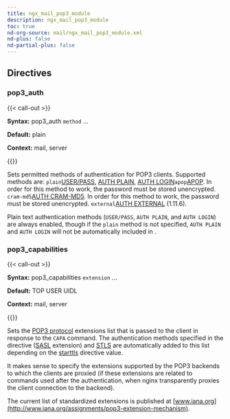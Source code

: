 ```yaml
---
title: ngx_mail_pop3_module
description: ngx_mail_pop3_module
toc: true
nd-org-source: mail/ngx_mail_pop3_module.xml
nd-plus: false
nd-partial-plus: false
---
```



<!--
      ********************************************************************************
      🛑 WARNING: AUTOGENERATED FILE - DO NOT EDIT 🛑 This Markdown file was
      automatically generated from the source XML documentation. Any manual
      changes made directly to this file will be overwritten. To request or
      suggest changes, please edit the source XML files instead.
      https://github.com/nginx/nginx.org/tree/main/xml/en
      ********************************************************************************
      -->

## Directives

### pop3_auth

{{< call-out >}}

**Syntax:** pop3_auth `method` ...

**Default:** plain

**Context:** mail, server


{{</call-out>}}


Sets permitted methods of authentication for POP3 clients.
Supported methods are:
`plain`[USER/PASS](https://datatracker.ietf.org/doc/html/rfc1939),
[AUTH PLAIN](https://datatracker.ietf.org/doc/html/rfc4616),
[AUTH LOGIN](https://datatracker.ietf.org/doc/html/draft-murchison-sasl-login-00)`apop`[APOP](https://datatracker.ietf.org/doc/html/rfc1939).
In order for this method to work, the password must be stored unencrypted.
`cram-md5`[AUTH CRAM-MD5](https://datatracker.ietf.org/doc/html/rfc2195).
In order for this method to work, the password must be stored unencrypted.
`external`[AUTH EXTERNAL](https://datatracker.ietf.org/doc/html/rfc4422) (1.11.6).

Plain text authentication methods
(`USER/PASS`, `AUTH PLAIN`,
and `AUTH LOGIN`) are always enabled,
though if the `plain` method is not specified,
`AUTH PLAIN` and `AUTH LOGIN`
will not be automatically included in [](#pop3_capabilities).
### pop3_capabilities

{{< call-out >}}

**Syntax:** pop3_capabilities `extension` ...

**Default:** TOP USER UIDL

**Context:** mail, server


{{</call-out>}}


Sets the
[POP3 protocol](https://datatracker.ietf.org/doc/html/rfc2449)
extensions list that is passed to the client in response to
the `CAPA` command.
The authentication methods specified in the [](#pop3_auth) directive
([SASL](https://datatracker.ietf.org/doc/html/rfc2449) extension) and
[STLS](https://datatracker.ietf.org/doc/html/rfc2595)
are automatically added to this list depending on the
[starttls](/nginx/module-reference/mail/ngx_mail_ssl_module#starttls) directive value.

It makes sense to specify the extensions
supported by the POP3 backends
to which the clients are proxied (if these extensions are related to commands
used after the authentication, when nginx transparently proxies the client
connection to the backend).

The current list of standardized extensions is published at
[www.iana.org](http://www.iana.org/assignments/pop3-extension-mechanism).
